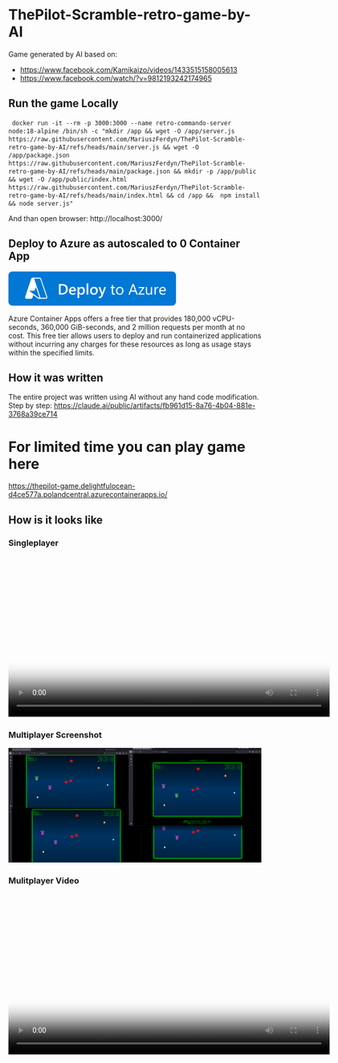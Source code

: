 # ThePilot-Scramble-retro-game-by-AI
Game generated by AI based on:
- https://www.facebook.com/Kamikaizo/videos/1433515158005613
- https://www.facebook.com/watch/?v=9812193242174965

## Run the game Locally
```
 docker run -it --rm -p 3000:3000 --name retro-commando-server node:18-alpine /bin/sh -c "mkdir /app && wget -O /app/server.js https://raw.githubusercontent.com/MariuszFerdyn/ThePilot-Scramble-retro-game-by-AI/refs/heads/main/server.js && wget -O /app/package.json https://raw.githubusercontent.com/MariuszFerdyn/ThePilot-Scramble-retro-game-by-AI/refs/heads/main/package.json && mkdir -p /app/public && wget -O /app/public/index.html https://raw.githubusercontent.com/MariuszFerdyn/ThePilot-Scramble-retro-game-by-AI/refs/heads/main/index.html && cd /app &&  npm install && node server.js"
```
And than open browser:
http://localhost:3000/


## Deploy to Azure as autoscaled to 0 Container App

[![Deploy To Azure](https://raw.githubusercontent.com/Azure/azure-quickstart-templates/master/1-CONTRIBUTION-GUIDE/images/deploytoazure.svg?sanitize=true)](https://portal.azure.com/#create/Microsoft.Template/uri/https%3A%2F%2Fraw.githubusercontent.com%2FMariuszFerdyn%2FThePilot-Scramble-retro-game-by-AI%2Fmain%2FARM%2Fazure-deploy.json)


Azure Container Apps offers a free tier that provides 180,000 vCPU-seconds, 360,000 GiB-seconds, and 2 million requests per month at no cost. This free tier allows users to deploy and run containerized applications without incurring any charges for these resources as long as usage stays within the specified limits.

## How it was written

The entire project was written using AI without any hand code modification.
Step by step: https://claude.ai/public/artifacts/fb961d15-8a76-4b04-881e-3768a39ce714

# For limited time you can play game here

https://thepilot-game.delightfulocean-d4ce577a.polandcentral.azurecontainerapps.io/

## How is it looks like

### Singleplayer
<video src="media/GamePlay02.mp4" controls width="640" poster="media/Screenshot01.png">Your browser does not support the video tag.</video>


### Multiplayer Screenshot
![Gameplay Screenshot](media/Screenshot01.png)

### Mulitplayer Video
<video src="media/GamePlay01.mp4" controls width="640" poster="media/Screenshot01.png">Your browser does not support the video tag.</video>

